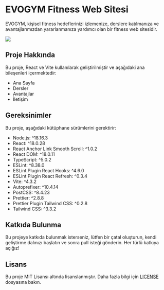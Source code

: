 # EVOGYM Fitness Web Sitesi

EVOGYM, kişisel fitness hedeflerinizi izlemenize, derslere katılmanıza ve avantajlarımızdan yararlanmanıza yardımcı olan bir fitness web sitesidir.

<img src="https://github.com/seyemr/GYMWEBS-TE/assets/124307932/a9271ee5-daed-44be-8695-9e70e77b7252"/>

## Proje Hakkında

Bu proje, React ve Vite kullanılarak geliştirilmiştir ve aşağıdaki ana bileşenleri içermektedir:

- Ana Sayfa
- Dersler
- Avantajlar
- İletişim

## Gereksinimler

Bu proje, aşağıdaki kütüphane sürümlerini gerektirir:

- Node.js: ^18.16.3
- React: ^18.0.28
- React Anchor Link Smooth Scroll: ^1.0.2
- React DOM: ^18.0.11
- TypeScript: ^5.0.2
- ESLint: ^8.38.0
- ESLint Plugin React Hooks: ^4.6.0
- ESLint Plugin React Refresh: ^0.3.4
- Vite: ^4.3.2
- Autoprefixer: ^10.4.14
- PostCSS: ^8.4.23
- Prettier: ^2.8.8
- Prettier Plugin Tailwind CSS: ^0.2.8
- Tailwind CSS: ^3.3.2




## Katkıda Bulunma

Bu projeye katkıda bulunmak isterseniz, lütfen bir çatal oluşturun, kendi geliştirme dalınızı başlatın ve sonra pull isteği gönderin. Her türlü katkıya açığız!

## Lisans

Bu proje MIT Lisansı altında lisanslanmıştır. Daha fazla bilgi için [LICENSE](LICENSE) dosyasına bakın.
